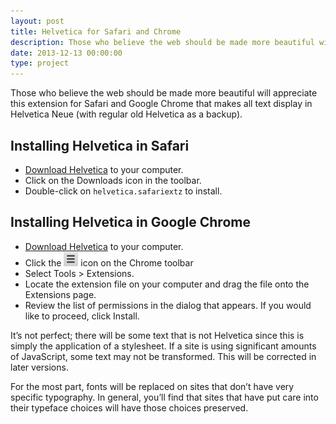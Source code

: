 ```yaml
---
layout: post
title: Helvetica for Safari and Chrome
description: Those who believe the web should be made more beautiful will appreciate this extension for Safari and Google Chrome that makes all text display in Helvetica Neue (with regular old Helvetica as a backup).
date: 2013-12-13 00:00:00
type: project
---
```


Those who believe the web should be made more beautiful will appreciate this extension for Safari and Google Chrome that makes all text display in Helvetica Neue (with regular old Helvetica as a backup).

Installing Helvetica in Safari
------------------------------

* [Download Helvetica](http://updates.benburwell.com/safari/helvetica/latest.safariextz) to your computer.
* Click on the Downloads icon in the toolbar.
* Double-click on `helvetica.safariextz` to install.

Installing Helvetica in Google Chrome
-------------------------------------

* [Download Helvetica](http://updates.benburwell.com/chrome/helvetica/latest.crx) to your computer.
* Click the ![triple bar](/assets/images/icons/settings-icon.png) icon on the Chrome toolbar
* Select Tools > Extensions.
* Locate the extension file on your computer and drag the file onto the Extensions page.
* Review the list of permissions in the dialog that appears. If you would like to proceed, click Install.

It’s not perfect; there will be some text that is not Helvetica since this is simply the application of a stylesheet. If a site is using significant amounts of JavaScript, some text may not be transformed. This will be corrected in later versions.

For the most part, fonts will be replaced on sites that don’t have very specific typography. In general, you’ll find that sites that have put care into their typeface choices will have those choices preserved.
